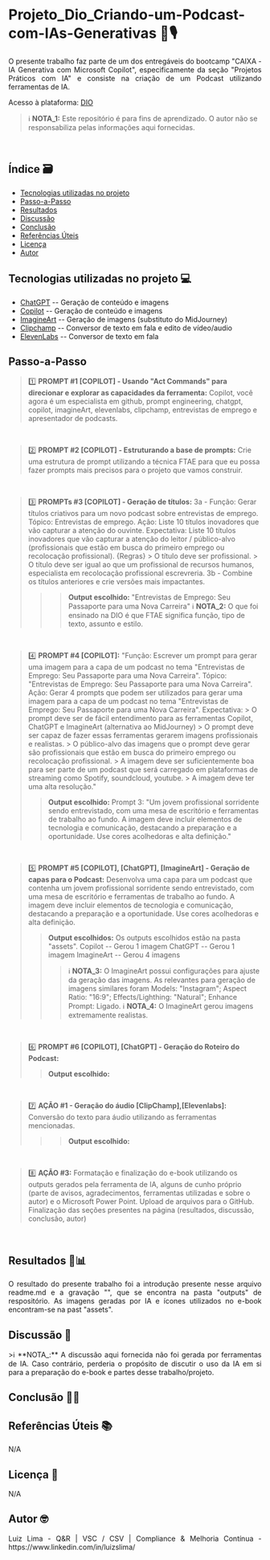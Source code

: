 # Projeto_Dio_Criando-um-Podcast-com-IAs-Generativas 🤖🎙️

<p align="justify">
O presente trabalho faz parte de um dos entregáveis do bootcamp "CAIXA - IA Generativa com Microsoft Copilot", especificamente da seção "Projetos Práticos com IA" e consiste na criação de um Podcast utilizando ferramentas de IA.

Acesso à plataforma: [DIO](https://dio.me)
  
</p>

> ℹ️ **NOTA_1:** Este repositório é para fins de aprendizado. O autor não se responsabiliza pelas informações aqui fornecidas.
<br/>

## Índice 🗃️
- [Tecnologias utilizadas no projeto](#tecnologias_utilizadas_no_projeto)
- [Passo-a-Passo](#passo_a_passo)
- [Resultados](#resultados)
- [Discussão](#discussao)
- [Conclusão](#conclusao)
- [Referências Úteis](#referencias_uteis)
- [Licença](#licenca)
- [Autor](#autor)

## Tecnologias utilizadas no projeto 💻

- [ChatGPT](https://chat.openai.com/) -- Geração de conteúdo e imagens
- [Copilot](https://copilot.microsoft.com/) -- Geração de conteúdo e imagens
- [ImagineArt](https://www.imagine.art) -- Geração de imagens (substituto do MidJourney)
- [Clipchamp](https://clipchamp.com/en/) -- Conversor de texto em fala e edito de vídeo/audio
- [ElevenLabs](https://elevenlabs.io/) -- Conversor de texto em fala


## Passo-a-Passo

> 1️⃣ **PROMPT #1 [COPILOT] - Usando "Act Commands" para direcionar e explorar as capacidades da ferramenta:**
> Copilot, você agora é um especialista em github, prompt engineering, chatgpt, copilot, imagineArt, elevenlabs, clipchamp, entrevistas de emprego e apresentador de podcasts.
<br/>

> 2️⃣ **PROMPT #2 [COPILOT] - Estruturando a base de prompts:**
> Crie uma estrutura de prompt utilizando a técnica FTAE para que eu possa fazer prompts mais precisos para o projeto que vamos construir.
<br/>

> 3️⃣ **PROMPTs #3 [COPILOT] - Geração de títulos:**
> 3a - Função: Gerar títulos criativos para um novo podcast sobre entrevistas de emprego. Tópico: Entrevistas de emprego. Ação: Liste 10 títulos inovadores que vão capturar a atenção do ouvinte. Expectativa: Liste 10 títulos inovadores que vão capturar a atenção do leitor / público-alvo (profissionais que estão em busca do primeiro emprego ou recolocação profissional). {Regras} > O título deve ser profissional. > O título deve ser igual ao que um profissional de recursos humanos, especialista em recolocação profissional escrevreria.
> 3b - Combine os títulos anteriores e crie versões mais impactantes.
>>>**Output escolhido:** "Entrevistas de Emprego: Seu Passaporte para uma Nova Carreira"
>>>ℹ️ **NOTA_2:** O que foi ensinado na DIO é que FTAE significa função, tipo de texto, assunto e estilo.
<br/>

> 4️⃣ **PROMPT #4 [COPILOT]:**
>"Função: Escrever um prompt para gerar uma imagem para a capa de um podcast no tema "Entrevistas de Emprego: Seu Passaporte para uma Nova Carreira". Tópico: "Entrevistas de Emprego: Seu Passaporte para uma Nova Carreira". Ação: Gerar 4 prompts que podem ser utilizados para gerar uma imagem para a capa de um podcast no tema "Entrevistas de Emprego: Seu Passaporte para uma Nova Carreira". Expectativa: > O prompt deve ser de fácil entendimento para as ferramentas Copilot, ChatGPT e ImagineArt (alternativa ao MidJourney) > O prompt deve ser capaz de fazer essas ferramentas gerarem imagens profissionais e realistas. > O público-alvo das imagens que o prompt deve gerar são profissionais que estão em busca do primeiro emprego ou recolocação profissional. > A imagem deve ser suficientemente boa para ser parte de um podcast que será carregado em plataformas de streaming como Spotify, soundcloud, youtube. > A imagem deve ter uma alta resolução."
>>**Output escolhido:** Prompt 3: "Um jovem profissional sorridente sendo entrevistado, com uma mesa de escritório e ferramentas de trabalho ao fundo. A imagem deve incluir elementos de tecnologia e comunicação, destacando a preparação e a oportunidade. Use cores acolhedoras e alta definição."
<br/>

>5️⃣ **PROMPT #5 [COPILOT], [ChatGPT], [ImagineArt] - Geração de capas para o Podcast:**
>Desenvolva uma capa para um podcast que contenha um jovem profissional sorridente sendo entrevistado, com uma mesa de escritório e ferramentas de trabalho ao fundo. A imagem deve incluir elementos de tecnologia e comunicação, destacando a preparação e a oportunidade. Use cores acolhedoras e alta definição.
>>**Output escolhidos:** Os outputs escolhidos estão na pasta "assets".
>>Copilot -- Gerou 1 imagem
>>ChatGPT -- Gerou 1 imagem
>>ImagineArt -- Gerou 4 imagens
>>>ℹ️ **NOTA_3:** O ImagineArt possui configurações para ajuste da geração das imagens. As relevantes para geração de imagens similares foram Models: "Instagram"; Aspect Ratio: "16:9"; Effects/Lighthing: "Natural"; Enhance Prompt: Ligado.
>>>ℹ️ **NOTA_4:** O ImagineArt gerou imagens extremamente realistas.
<br/>

>6️⃣ **PROMPT #6 [COPILOT], [ChatGPT] - Geração do Roteiro do Podcast:**
>
>>**Output escolhido:** 
<br/>

>7️⃣ **AÇÃO #1 - Geração do áudio [ClipChamp],[Elevenlabs]:**
>Conversão do texto para áudio utilizando as ferramentas mencionadas.
>>>**Output escolhido:** 
<br/>

>8️⃣ **AÇÃO #3:**
>Formatação e finalização do e-book utilizando os outputs gerados pela ferramenta de IA, alguns de cunho próprio (parte de avisos, agradecimentos, ferramentas utilizadas e sobre o autor) e o Microsoft Power Point.
>Upload de arquivos para o GitHub.
>Finalização das seções presentes na página (resultados, discussão, conclusão, autor)
<br/> 


## Resultados 🔎📊
<p align="justify">
O resultado do presente trabalho foi a introdução presente nesse arquivo readme.md e a gravação "", que se encontra na pasta "outputs" de respositório.
As imagens geradas por IA e ícones utilizados no e-book encontram-se na past "assets".
</p>


## Discussão 📑
<p align="justify">
>ℹ️ **NOTA_:** A discussão aqui fornecida não foi gerada por ferramentas de IA. Caso contrário, perderia o propósito de discutir o uso da IA em si para a preparação do e-book e partes desse trabalho/projeto.


</p>

## Conclusão 📝💡
<p align="justify">
  
</p>

## Referências Úteis 📚
<p align="justify">
N/A
</p>

## Licença 📄
<p align="justify">
N/A
</p>

## Autor 🤓
<p align="justify">
Luiz Lima - Q&R | VSC / CSV | Compliance & Melhoria Contínua - https://www.linkedin.com/in/luizslima/  
</p>
